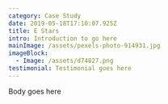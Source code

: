 ```yaml
---
category: Case Study
date: 2019-05-18T17:10:07.925Z
title: E Stars
intro: Introduction to go here
mainImage: /assets/pexels-photo-914931.jpg
imageBlock:
  - Image: /assets/d74827.png
testimonial: Testimonial goes here
---
```

Body goes here
